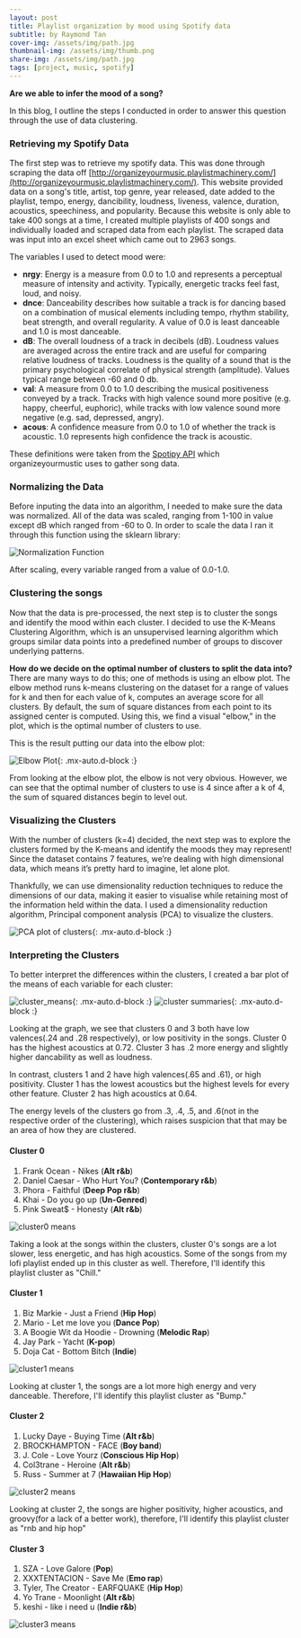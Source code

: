 ```yaml
---
layout: post
title: Playlist organization by mood using Spotify data
subtitle: by Raymond Tan
cover-img: /assets/img/path.jpg
thumbnail-img: /assets/img/thumb.png
share-img: /assets/img/path.jpg
tags: [project, music, spotify]
---
```


**Are we able to infer the mood of a song?**

In this blog, I outline the steps I conducted in order to answer this question through the use of data clustering.

### Retrieving my Spotify Data
The first step was to retrieve my spotify data. This was done through scraping the data off [http://organizeyourmusic.playlistmachinery.com/](http://organizeyourmusic.playlistmachinery.com/). This website provided data on a song's title, artist, top genre, year released, date added to the playlist, tempo,	energy,	dancibility, loudness, liveness, valence,	duration,	acoustics, speechiness,	and popularity. Because this website is only able to take 400 songs at a time, I created multiple playlists of 400 songs and individually loaded and scraped data from each playlist. The scraped data was input into an excel sheet which came out to 2963 songs.

The variables I used to detect mood were:

*   **nrgy**: Energy is a measure from 0.0 to 1.0 and represents a perceptual measure of intensity and activity. Typically, energetic tracks feel fast, loud, and noisy.
*   **dnce**: Danceability describes how suitable a track is for dancing based on a combination of musical elements including tempo, rhythm stability, beat strength, and overall regularity. A value of 0.0 is least danceable and 1.0 is most danceable.
*   **dB**: The overall loudness of a track in decibels (dB). Loudness values are averaged across the entire track and are useful for comparing relative loudness of tracks. Loudness is the quality of a sound that is the primary psychological correlate of physical strength (amplitude). Values typical range between -60 and 0 db.
*   **val**: A measure from 0.0 to 1.0 describing the musical positiveness conveyed by a track. Tracks with high valence sound more positive (e.g. happy, cheerful, euphoric), while tracks with low valence sound more negative (e.g. sad, depressed, angry).
*   **acous**:  A confidence measure from 0.0 to 1.0 of whether the track is acoustic. 1.0 represents high confidence the track is acoustic.

These definitions were taken from the [Spotipy API](https://developer.spotify.com/documentation/web-api/reference/tracks/get-audio-features/) which organizeyourmustic uses to gather song data.

### Normalizing the Data
Before inputing the data into an algorithm, I needed to make sure the data was normalized. All of the data was scaled, ranging from 1-100 in value except dB which ranged from -60 to 0. In order to scale the data I ran it through this function using the sklearn library:

![Normalization Function](/assets/img/normalization.JPG)

After scaling, every variable ranged from a value of 0.0-1.0.

### Clustering the songs
Now that the data is pre-processed, the next step is to cluster the songs and identify the mood within each cluster. I decided to use the K-Means Clustering Algorithm, which is an unsupervised learning algorithm which groups similar data points into a predefined number of groups to discover underlying patterns.

**How do we decide on the optimal number of clusters to split the data into?**
There are many ways to do this; one of methods is using an elbow plot. The elbow method runs k-means clustering on the dataset for a range of values for k and then for each value of k, computes an average score for all clusters. By default, the sum of square distances from each point to its assigned center is computed. Using this, we find a visual "elbow," in the plot, which is the optimal number of clusters to use.

This is the result putting our data into the elbow plot:

![Elbow Plot](/assets/img/elbowplot.JPG){: .mx-auto.d-block :}

From looking at the elbow plot, the elbow is not very obvious. However, we can see that the optimal number of clusters to use is 4 since after a k of 4, the sum of squared distances begin to level out.

### Visualizing the Clusters
With the number of clusters (k=4) decided, the next step was to explore the clusters formed by the K-means and identify the moods they may represent!
Since the dataset contains 7 features, we’re dealing with high dimensional data, which means it’s pretty hard to imagine, let alone plot.

Thankfully, we can use dimensionality reduction techniques to reduce the dimensions of our data, making it easier to visualise while retaining most of the information held within the data. I used a dimensionality reduction algorithm, Principal component analysis (PCA) to visualize the clusters.

![PCA plot of clusters](/assets/img/clusters.JPG){: .mx-auto.d-block :}

### Interpreting the Clusters
To better interpret the differences within the clusters, I created a bar plot of the means of each variable for each cluster:

![cluster_means](/assets/img/cluster_means2.png){: .mx-auto.d-block :}
![cluster summaries](/assets/img/cluster_summaries.JPG){: .mx-auto.d-block :}

Looking at the graph, we see that clusters 0 and 3 both have low valences(.24 and .28 respectively), or low positivity in the songs. Cluster 0 has the highest acoustics at 0.72. Cluster 3 has .2 more energy and slightly higher dancability as well as loudness.

In contrast, clusters 1 and 2 have high valences(.65 and .61), or high positivity. Cluster 1 has the lowest acoustics but the highest levels for every other feature. Cluster 2 has high acoustics at 0.64.

The energy levels of the clusters go from .3, .4, .5, and .6(not in the respective order of the clustering), which raises suspicion that that may be an area of how they are clustered.

#### Cluster 0
1. Frank Ocean - Nikes (**Alt r&b**)
2. Daniel Caesar - Who Hurt You? (**Contemporary r&b**)
3. Phora - Faithful (**Deep Pop r&b**)
4. Khai - Do you go up (**Un-Genred**)
5. Pink Sweat$ - Honesty (**Alt r&b**)

![cluster0 means](/assets/img/cluster0_means.JPG)

Taking a look at the songs within the clusters, cluster 0's songs are a lot slower, less energetic, and has high acoustics. Some of the songs from my lofi playlist ended up in this cluster as well. Therefore, I'll identify this playlist cluster as "Chill."

#### Cluster 1
1. Biz Markie - Just a Friend (**Hip Hop**)
2. Mario - Let me love you (**Dance Pop**)
3. A Boogie Wit da Hoodie - Drowning (**Melodic Rap**)
4. Jay Park - Yacht (**K-pop**)
5. Doja Cat - Bottom Bitch (**Indie**)

![cluster1 means](/assets/img/cluster1_means.JPG)

Looking at cluster 1, the songs are a lot more high energy and very danceable. Therefore, I'll identify this playlist cluster as "Bump."

#### Cluster 2
1. Lucky Daye - Buying Time (**Alt r&b**)
2. BROCKHAMPTON - FACE (**Boy band**)
3. J. Cole - Love Yourz (**Conscious Hip Hop**)
4. Col3trane - Heroine (**Alt r&b**)
5. Russ - Summer at 7 (**Hawaiian Hip Hop**)

![cluster2 means](/assets/img/cluster2_means.JPG)

Looking at cluster 2, the songs are higher positivity, higher acoustics, and groovy(for a lack of a better work), therefore, I'll identify this playlist cluster as "rnb and hip hop"

#### Cluster 3
1. SZA - Love Galore (**Pop**)
2. XXXTENTACION - Save Me (**Emo rap**)
3. Tyler, The Creator - EARFQUAKE (**Hip Hop**)
4. Yo Trane - Moonlight (**Alt r&b**)
5. keshi - like i need u (**Indie r&b**)

![cluster3 means](/assets/img/cluster3_means.JPG)
